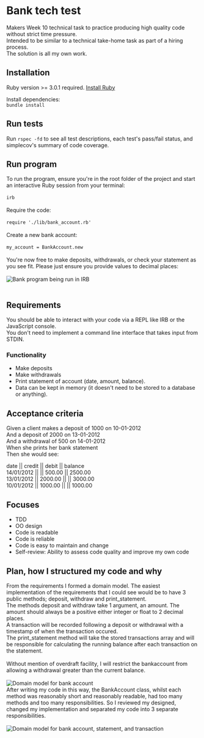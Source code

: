 # Bank tech test

Makers Week 10 technical task to practice producing high quality code without strict time pressure.<br>
Intended to be similar to a technical take-home task as part of a hiring process.<br>
The solution is all my own work. 

## Installation

Ruby version >= 3.0.1 required. [Install Ruby](https://www.ruby-lang.org/en/documentation/installation/)

Install dependencies:<br> 
```bundle install```

## Run tests

Run ```rspec -fd``` to see all test descriptions, each test's pass/fail status, and simplecov's summary of code coverage.

## Run program

To run the program, ensure you're in the root folder of the project and start an interactive Ruby session from your terminal:<br>
<br>
```irb```<br>
<br>
Require the code:<br>
<br>
```require './lib/bank_account.rb'```<br>
<br>
Create a new bank account:<br>
<br>
```my_account = BankAccount.new```<br>
<br>
You're now free to make deposits, withdrawals, or check your statement as you see fit. Please just ensure you provide values to decimal places:<br>
<br>
![Bank program being run in IRB](/images/bankaccount2.png)<br>
<br>
## Requirements

You should be able to interact with your code via a REPL like IRB or the JavaScript console.<br>
You don't need to implement a command line interface that takes input from STDIN.

### Functionality 

* Make deposits
* Make withdrawals
* Print statement of account (date, amount, balance).
* Data can be kept in memory (it doesn't need to be stored to a database or anything).

## Acceptance criteria

Given a client makes a deposit of 1000 on 10-01-2012<br>
And a deposit of 2000 on 13-01-2012<br>
And a withdrawal of 500 on 14-01-2012<br>
When she prints her bank statement<br>
Then she would see:<br>

date || credit || debit || balance<br>
14/01/2012 || || 500.00 || 2500.00<br>
13/01/2012 || 2000.00 || || 3000.00<br>
10/01/2012 || 1000.00 || || 1000.00<br>

## Focuses

* TDD
* OO design
* Code is readable
* Code is reliable
* Code is easy to maintain and change
* Self-review: Ability to assess code quality and improve my own code

## Plan, how I structured my code and why

From the requirements I formed a domain model. The easiest implementation of the requirements that I could see would be to have 3 public methods; deposit, withdraw and print_statement.<br> 
The methods deposit and withdraw take 1 argument, an amount. The amount should always be a positive either integer or float to 2 decimal places.<br> 
A transaction will be recorded following a deposit or withdrawal with a timestamp of when the transaction occured.
<br> 
The print_statement method will take the stored transactions array and will be responsible for calculating the running balance after each transaction on the statement.<br> 
 <br> 
Without mention of overdraft facility, I will restrict the bankaccount from allowing a withdrawal greater than the current balance.<br>
<br>
![Domain model for bank account](/images/plan.png)
<br>
After writing my code in this way, the BankAccount class, whilst each method was reasonably short and reasonably readable, had too many methods and too many responsibilities. So I reviewed my designed, changed my implementation and separated my code into 3 separate responsibilities.<br>
<br>
![Domain model for bank account, statement, and transaction](/images/plan2.png)